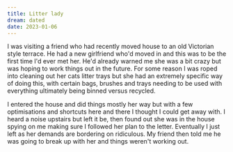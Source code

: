 ```yaml
---
title: Litter lady
dream: dated
date: 2023-01-06
---
```


I was visiting a friend who had recently moved house to an old Victorian style terrace. He had a new girlfriend who'd moved in and this was to be the first time I'd ever met her. He'd already warned me she was a bit crazy but was hoping to work things out in the future. For some reason I was roped into cleaning out her cats litter trays but she had an extremely specific way of doing this, with certain bags, brushes and trays needing to be used with everything ultimately being binned versus recycled.

I entered the house and did things mostly her way but with a few optimisations and shortcuts here and there I thought I could get away with. I heard a noise upstairs but left it be, then found out she was in the house spying on me making sure I followed her plan to the letter. Eventually I just left as her demands are bordering on ridiculous. My friend then told me he was going to break up with her and things weren't working out.